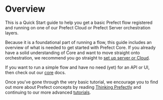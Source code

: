 # Overview

This is a Quick Start guide to help you get a basic Prefect flow registered and running on one of our Prefect Cloud or Prefect Server orchestration layers.  

Because it is a foundational part of running a flow, this guide includes an overview of what is needed to get started with Prefect Core.  If you already have a solid understanding of Core and want to move straight onto orchestration, we recommend you go straight to [set up server or Cloud](/set-up.md).  

If you want to run a simple flow and have no need (yet) for an API or UI, then check out our [core](/core/getting_started/quick-start.md) docs.  

Once you've gone through the very basic tutorial, we encourage you to find out more about Prefect concepts by reading [Thinking Prefectly](/core/getting-started/thinking-pregfectly.md) and continuing to our more advanced [tutorials](/more-resources.md). 